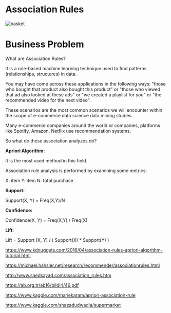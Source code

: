 # Association Rules
![basket](https://user-images.githubusercontent.com/71599944/105632564-dba9a200-5e64-11eb-9839-f1996b0a1d34.png)

# Business Problem

What are Association Rules?

It is a rule-based machine learning technique used to find patterns (relationships, structures) in data.

You may have come across these applications in the following ways: "those who bought that product also bought this product" or "those who viewed that ad also looked at these ads" or "we created a playlist for you" or "the recommended video for the next video".

These scenarios are the most common scenarios we will encounter within the scope of e-commerce data science data mining studies.

Many e-commerce companies around the world or companies, platforms like Spotify, Amazon, Netflix use recommendation systems.

So what do these association analyzes do?

**Apriori Algorithm:**

It is the most used method in this field.

Association rule analysis is performed by examining some metrics:

X: item Y: item N: total purchase

**Support:**

Support(X, Y) = Freq(X,Y)/N

**Confidence:**

Confidence(X, Y) = Freq(X,Y) / Freq(X)

**Lift:**

Lift = Support (X, Y) / ( Support(X) * Support(Y) )

https://www.kdnuggets.com/2016/04/association-rules-apriori-algorithm-tutorial.html

https://michael.hahsler.net/research/recommender/associationrules.html

http://www.saedsayad.com/association_rules.htm

https://ab.org.tr/ab16/bildiri/46.pdf

https://www.kaggle.com/mariekaram/apriori-association-rule

https://www.kaggle.com/shazadudwadia/supermarket
